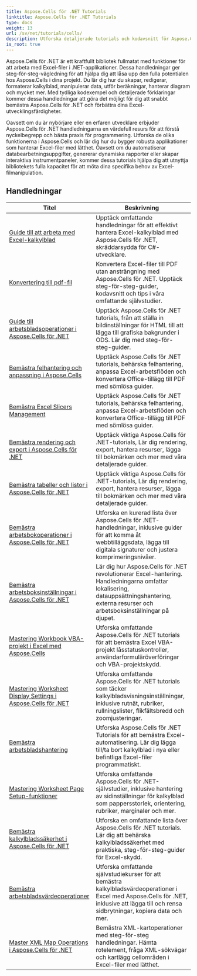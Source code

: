 ```yaml
---
title: Aspose.Cells för .NET Tutorials
linktitle: Aspose.Cells för .NET Tutorials
type: docs
weight: 13
url: /sv/net/tutorials/cells/
description: Utforska detaljerade tutorials och kodavsnitt för Aspose.Cells för .NET, som täcker att skapa, redigera, konvertera, skriva ut och hantera Excel-kalkylblad.
is_root: true
---
```


Aspose.Cells för .NET är ett kraftfullt bibliotek fullmatat med funktioner för att arbeta med Excel-filer i .NET-applikationer. Dessa handledningar ger steg-för-steg-vägledning för att hjälpa dig att låsa upp den fulla potentialen hos Aspose.Cells i dina projekt. Du lär dig hur du skapar, redigerar, formaterar kalkylblad, manipulerar data, utför beräkningar, hanterar diagram och mycket mer. Med tydliga kodexempel och detaljerade förklaringar kommer dessa handledningar att göra det möjligt för dig att snabbt bemästra Aspose.Cells för .NET och förbättra dina Excel-utvecklingsfärdigheter.

Oavsett om du är nybörjare eller en erfaren utvecklare erbjuder Aspose.Cells för .NET handledningarna en värdefull resurs för att förstå nyckelbegrepp och bästa praxis för programmering. Utforska de olika funktionerna i Aspose.Cells och lär dig hur du bygger robusta applikationer som hanterar Excel-filer med lätthet. Oavsett om du automatiserar databearbetningsuppgifter, genererar dynamiska rapporter eller skapar interaktiva instrumentpaneler, kommer dessa tutorials hjälpa dig att utnyttja bibliotekets fulla kapacitet för att möta dina specifika behov av Excel-filmanipulation.

## Handledningar
| Titel | Beskrivning |
| --- | --- |
| [Guide till att arbeta med Excel-kalkylblad](./guide-to-working-with-excel-worksheets/) | Upptäck omfattande handledningar för att effektivt hantera Excel-kalkylblad med Aspose.Cells för .NET, skräddarsydda för C#-utvecklare. |
| [Konvertering till pdf-fil](./conversion-to-pdf-file/) | Konvertera Excel-filer till PDF utan ansträngning med Aspose.Cells för .NET. Upptäck steg-för-steg-guider, kodavsnitt och tips i våra omfattande självstudier. |
| [Guide till arbetsbladsoperationer i Aspose.Cells för .NET](./guide-worksheet-operations/) | Upptäck Aspose.Cells för .NET tutorials, från att ställa in bildinställningar för HTML till att lägga till grafiska bakgrunder i ODS. Lär dig med steg-för-steg-guider. |
| [Bemästra felhantering och anpassning i Aspose.Cells](./mastering-error-handling-and-customization/) | Upptäck Aspose.Cells för .NET tutorials, behärska felhantering, anpassa Excel-arbetsflöden och konvertera Office-tillägg till PDF med sömlösa guider. |
| [Bemästra Excel Slicers Management](./mastering-excel-slicers-management/) | Upptäck Aspose.Cells för .NET tutorials, behärska felhantering, anpassa Excel-arbetsflöden och konvertera Office-tillägg till PDF med sömlösa guider. |
| [Bemästra rendering och export i Aspose.Cells för .NET](./mastering-rendering-and-exporting/) | Upptäck viktiga Aspose.Cells för .NET-tutorials, Lär dig rendering, export, hantera resurser, lägga till bokmärken och mer med våra detaljerade guider. |
| [Bemästra tabeller och listor i Aspose.Cells för .NET](./mastering-tables-and-lists/) | Upptäck viktiga Aspose.Cells för .NET-tutorials, Lär dig rendering, export, hantera resurser, lägga till bokmärken och mer med våra detaljerade guider. |
| [Bemästra arbetsbokoperationer i Aspose.Cells för .NET](./mastering-workbook-operations/) | Utforska en kurerad lista över Aspose.Cells för .NET-handledningar, inklusive guider för att komma åt webbtilläggsdata, lägga till digitala signaturer och justera komprimeringsnivåer. |
| [Bemästra arbetsboksinställningar i Aspose.Cells för .NET](./mastering-workbook-settings/) | Lär dig hur Aspose.Cells för .NET revolutionerar Excel-hantering. Handledningarna omfattar lokalisering, datauppsättningshantering, externa resurser och arbetsboksinställningar på djupet. |
| [Mastering Workbook VBA-projekt i Excel med Aspose.Cells](./mastering-workbook-vba-project/) | Utforska omfattande Aspose.Cells för .NET tutorials för att bemästra Excel VBA-projekt låsstatuskontroller, användarformuläröverföringar och VBA-projektskydd. |
| [Mastering Worksheet Display Settings i Aspose.Cells för .NET](./mastering-worksheet-display-settings/) | Utforska omfattande Aspose.Cells för .NET tutorials som täcker kalkylbladsvisningsinställningar, inklusive rutnät, rubriker, rullningslister, flikfältsbredd och zoomjusteringar. |
| [Bemästra arbetsbladshantering](./mastering-worksheet-management/) | Utforska Aspose.Cells för .NET Tutorials för att bemästra Excel-automatisering. Lär dig lägga till/ta bort kalkylblad i nya eller befintliga Excel-filer programmatiskt. |
| [Mastering Worksheet Page Setup-funktioner](./mastering-worksheet-page-setup-features/) | Utforska omfattande Aspose.Cells för .NET-självstudier, inklusive hantering av sidinställningar för kalkylblad som pappersstorlek, orientering, rubriker, marginaler och mer. |
| [Bemästra kalkylbladssäkerhet i Aspose.Cells för .NET](./mastering-worksheet-security/) | Utforska en omfattande lista över Aspose.Cells för .NET tutorials. Lär dig att behärska kalkylbladssäkerhet med praktiska, steg-för-steg-guider för Excel-skydd. |
| [Bemästra arbetsbladsvärdeoperationer](./mastering-worksheet-value-operations/) | Utforska omfattande självstudiekurser för att bemästra kalkylbladsvärdeoperationer i Excel med Aspose.Cells för .NET, inklusive att lägga till och rensa sidbrytningar, kopiera data och mer. |
| [Master XML Map Operations i Aspose.Cells för .NET](./master-xml-map-operations/) | Bemästra XML-kartoperationer med steg-för-steg handledningar. Hämta rotelement, fråga XML-sökvägar och kartlägg cellområden i Excel-filer med lätthet. |
